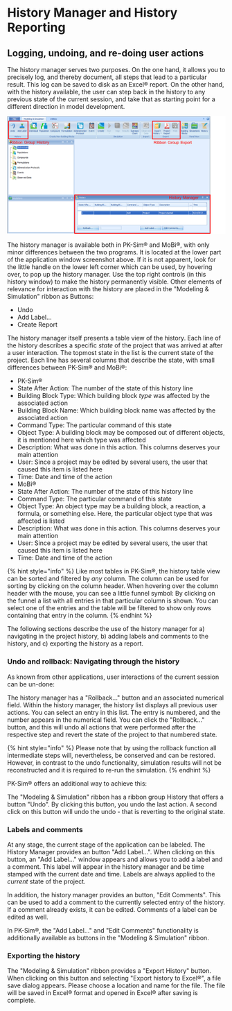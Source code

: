 # History Manager and History Reporting‌

## Logging, undoing, and re-doing user actions‌

The history manager serves two purposes. On the one hand, it allows you to precisely log, and thereby document, all steps that lead to a particular result. This log can be saved to disk as an Excel® report. On the other hand, with the history available, the user can step back in the history to any previous state of the current session, and take that as starting point for a different direction in model development.

![History manager, and history related ribbon groups in PK-Sim&#xAE;](../.gitbook/assets/pksim_history.png)

The history manager is available both in PK-Sim® and MoBi®, with only minor differences between the two programs. It is located at the lower part of the application window screenshot above. If it is not apparent, look for the little handle on the lower left corner which can be used, by hovering over, to pop up the history manager. Use the top right controls \(in this history window\) to make the history permanently visible. Other elements of relevance for interaction with the history are placed in the "Modeling & Simulation" ribbon as Buttons:

* Undo
* Add Label...
* Create Report

The history manager itself presents a table view of the history. Each line of the history describes a specific _state_ of the project that was arrived at after a user interaction. The topmost state in the list is the current state of the project. Each line has several columns that describe the state, with small differences between PK-Sim® and MoBi®:

* PK-Sim®
* State After Action: The number of the state of this history line
* Building Block Type: Which building block _type_ was affected by the associated action
* Building Block Name: Which building block name was affected by the associated action
* Command Type: The particular command of this state
* Object Type: A building block may be composed out of different objects, it is mentioned here which type was affected
* Description: What was done in this action. This columns deserves your main attention
* User: Since a project may be edited by several users, the user that caused this item is listed here
* Time: Date and time of the action
* MoBi®
* State After Action: The number of the state of this history line
* Command Type: The particular command of this state
* Object Type: An object type may be a building block, a reaction, a formula, or something else. Here, the particular object type that was affected is listed
* Description: What was done in this action. This columns deserves your main attention
* User: Since a project may be edited by several users, the user that caused this item is listed here
* Time: Date and time of the action

{% hint style="info" %}
Like most tables in PK-Sim®, the history table view can be sorted and filtered by _any_ column. The column can be used for sorting by clicking on the column header. When hovering over the column header with the mouse, you can see a little funnel symbol: By clicking on the funnel a list with all entries in that particular column is shown. You can select one of the entries and the table will be filtered to show only rows containing that entry in the column.
{% endhint %}

The following sections describe the use of the history manager for a\) navigating in the project history, b\) adding labels and comments to the history, and c\) exporting the history as a report.

### Undo and rollback: Navigating through the history‌

As known from other applications, user interactions of the current session can be un-done:

The history manager has a "Rollback..." button and an associated numerical field. Within the history manager, the history list displays all previous user actions. You can select an entry in this list. The entry is numbered, and the number appears in the numerical field. You can click the "Rollback..." button, and this will undo all actions that were performed after the respective step and revert the state of the project to that numbered state.

{% hint style="info" %}
Please note that by using the rollback function all intermediate steps will, nevertheless, be conserved and can be restored. However, in contrast to the undo functionality, simulation results will not be reconstructed and it is required to re-run the simulation.
{% endhint %}

PK-Sim® offers an additional way to achieve this:

The "Modeling & Simulation" ribbon has a ribbon group History that offers a button "Undo". By clicking this button, you undo the last action. A second click on this button will undo the undo - that is reverting to the original state.

### Labels and comments‌

At any stage, the current stage of the application can be labeled. The History Manager provides an button "Add Label...". When clicking on this button, an "Add Label..." window appears and allows you to add a label and a comment. This label will appear in the history manager and be time stamped with the current date and time. Labels are always applied to the _current_ state of the project.

In addition, the history manager provides an button, "Edit Comments". This can be used to add a comment to the currently selected entry of the history. If a comment already exists, it can be edited. Comments of a label can be edited as well.

In PK-Sim®, the "Add Label..." and "Edit Comments" functionality is additionally available as buttons in the "Modeling & Simulation" ribbon.

### Exporting the history‌

The "Modeling & Simulation" ribbon provides a "Export History" button. When clicking on this button and selecting "Export history to Excel®", a file save dialog appears. Please choose a location and name for the file. The file will be saved in Excel® format and opened in Excel® after saving is complete.

